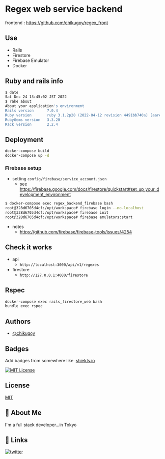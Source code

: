# Regex web service backend

frontend : https://github.com/chikugoy/regex_front

## Use 

- Rails
- Firestore
- Firebase Emulator
- Docker

## Ruby and rails info

```bash
$ date
Sat Dec 24 13:45:02 JST 2022
$ rake about
About your application's environment
Rails version      7.0.4
Ruby version       ruby 3.1.2p20 (2022-04-12 revision 4491bb740a) [aarch64-linux]
RubyGems version   3.3.20
Rack version       2.2.4
```

## Deployment

```bash
docker-compose build
docker-compose up -d
```

### Firebase setup

- setting `config/firebase/service_account.json`
  - see https://firebase.google.com/docs/firestore/quickstart#set_up_your_development_environment

```bash
$ docker-compose exec regex_backend_firebase bash
root@328d6705d4cf:/opt/workspace# firebase login --no-localhost
root@328d6705d4cf:/opt/workspace# firebase init
root@328d6705d4cf:/opt/workspace# firebase emulators:start
```

- notes
  - https://github.com/firebase/firebase-tools/issues/4254

## Check it works
  
- api
  - `http://localhost:3000/api/v1/regexes`
- firestore
  - `http://127.0.0.1:4000/firestore`


## Rspec

```bash
docker-compose exec rails_firestore_web bash
bundle exec rspec
```

## Authors

- [@chikugoy](https://www.github.com/chikugoy)

## Badges

Add badges from somewhere like: [shields.io](https://shields.io/)

[![MIT License](https://img.shields.io/badge/License-MIT-green.svg)](https://choosealicense.com/licenses/mit/)

## License

[MIT](https://choosealicense.com/licenses/mit/)

## 🚀 About Me

I'm a full stack developer...in Tokyo

## 🔗 Links
[![twitter](https://img.shields.io/badge/twitter-1DA1F2?style=for-the-badge&logo=twitter&logoColor=white)](https://twitter.com/develop2015)

